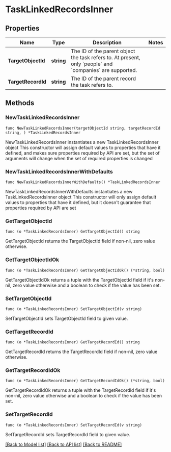 # TaskLinkedRecordsInner

## Properties

Name | Type | Description | Notes
------------ | ------------- | ------------- | -------------
**TargetObjectId** | **string** | The ID of the parent object the task refers to. At present, only &#x60;people&#x60; and &#x60;companies&#x60; are supported. | 
**TargetRecordId** | **string** | The ID of the parent record the task refers to. | 

## Methods

### NewTaskLinkedRecordsInner

`func NewTaskLinkedRecordsInner(targetObjectId string, targetRecordId string, ) *TaskLinkedRecordsInner`

NewTaskLinkedRecordsInner instantiates a new TaskLinkedRecordsInner object
This constructor will assign default values to properties that have it defined,
and makes sure properties required by API are set, but the set of arguments
will change when the set of required properties is changed

### NewTaskLinkedRecordsInnerWithDefaults

`func NewTaskLinkedRecordsInnerWithDefaults() *TaskLinkedRecordsInner`

NewTaskLinkedRecordsInnerWithDefaults instantiates a new TaskLinkedRecordsInner object
This constructor will only assign default values to properties that have it defined,
but it doesn't guarantee that properties required by API are set

### GetTargetObjectId

`func (o *TaskLinkedRecordsInner) GetTargetObjectId() string`

GetTargetObjectId returns the TargetObjectId field if non-nil, zero value otherwise.

### GetTargetObjectIdOk

`func (o *TaskLinkedRecordsInner) GetTargetObjectIdOk() (*string, bool)`

GetTargetObjectIdOk returns a tuple with the TargetObjectId field if it's non-nil, zero value otherwise
and a boolean to check if the value has been set.

### SetTargetObjectId

`func (o *TaskLinkedRecordsInner) SetTargetObjectId(v string)`

SetTargetObjectId sets TargetObjectId field to given value.


### GetTargetRecordId

`func (o *TaskLinkedRecordsInner) GetTargetRecordId() string`

GetTargetRecordId returns the TargetRecordId field if non-nil, zero value otherwise.

### GetTargetRecordIdOk

`func (o *TaskLinkedRecordsInner) GetTargetRecordIdOk() (*string, bool)`

GetTargetRecordIdOk returns a tuple with the TargetRecordId field if it's non-nil, zero value otherwise
and a boolean to check if the value has been set.

### SetTargetRecordId

`func (o *TaskLinkedRecordsInner) SetTargetRecordId(v string)`

SetTargetRecordId sets TargetRecordId field to given value.



[[Back to Model list]](../README.md#documentation-for-models) [[Back to API list]](../README.md#documentation-for-api-endpoints) [[Back to README]](../README.md)


